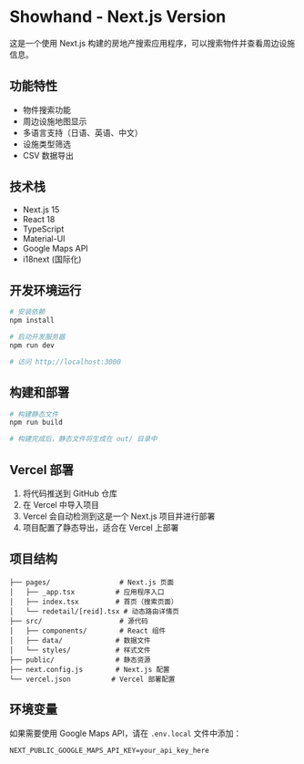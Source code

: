 # Showhand - Next.js Version

这是一个使用 Next.js 构建的房地产搜索应用程序，可以搜索物件并查看周边设施信息。

## 功能特性

- 物件搜索功能
- 周边设施地图显示
- 多语言支持（日语、英语、中文）
- 设施类型筛选
- CSV 数据导出

## 技术栈

- Next.js 15
- React 18
- TypeScript
- Material-UI
- Google Maps API
- i18next (国际化)

## 开发环境运行

```bash
# 安装依赖
npm install

# 启动开发服务器
npm run dev

# 访问 http://localhost:3000
```

## 构建和部署

```bash
# 构建静态文件
npm run build

# 构建完成后，静态文件将生成在 out/ 目录中
```

## Vercel 部署

1. 将代码推送到 GitHub 仓库
2. 在 Vercel 中导入项目
3. Vercel 会自动检测到这是一个 Next.js 项目并进行部署
4. 项目配置了静态导出，适合在 Vercel 上部署

## 项目结构

```
├── pages/                 # Next.js 页面
│   ├── _app.tsx          # 应用程序入口
│   ├── index.tsx         # 首页（搜索页面）
│   └── redetail/[reid].tsx # 动态路由详情页
├── src/                   # 源代码
│   ├── components/        # React 组件
│   ├── data/             # 数据文件
│   └── styles/           # 样式文件
├── public/               # 静态资源
├── next.config.js        # Next.js 配置
└── vercel.json          # Vercel 部署配置
```

## 环境变量

如果需要使用 Google Maps API，请在 `.env.local` 文件中添加：

```
NEXT_PUBLIC_GOOGLE_MAPS_API_KEY=your_api_key_here
```
